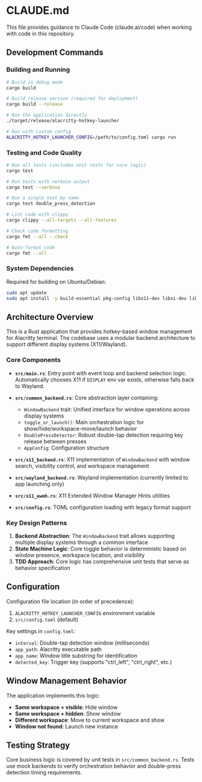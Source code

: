 # CLAUDE.md

This file provides guidance to Claude Code (claude.ai/code) when working with code in this repository.

## Development Commands

### Building and Running
```bash
# Build in debug mode
cargo build

# Build release version (required for deployment)
cargo build --release

# Run the application directly
./target/release/alacritty-hotkey-launcher

# Run with custom config
ALACRITTY_HOTKEY_LAUNCHER_CONFIG=/path/to/config.toml cargo run
```

### Testing and Code Quality
```bash
# Run all tests (includes unit tests for core logic)
cargo test

# Run tests with verbose output
cargo test --verbose

# Run a single test by name
cargo test double_press_detection

# Lint code with clippy
cargo clippy --all-targets --all-features

# Check code formatting
cargo fmt --all --check

# Auto-format code
cargo fmt --all
```

### System Dependencies
Required for building on Ubuntu/Debian:
```bash
sudo apt update
sudo apt install -y build-essential pkg-config libx11-dev libxi-dev libxtst-dev
```

## Architecture Overview

This is a Rust application that provides hotkey-based window management for Alacritty terminal. The codebase uses a modular backend architecture to support different display systems (X11/Wayland).

### Core Components

- **`src/main.rs`**: Entry point with event loop and backend selection logic. Automatically chooses X11 if `DISPLAY` env var exists, otherwise falls back to Wayland.

- **`src/common_backend.rs`**: Core abstraction layer containing:
  - `WindowBackend` trait: Unified interface for window operations across display systems
  - `toggle_or_launch()`: Main orchestration logic for show/hide/workspace-move/launch behavior
  - `DoublePressDetector`: Robust double-tap detection requiring key release between presses
  - `AppConfig`: Configuration structure

- **`src/x11_backend.rs`**: X11 implementation of `WindowBackend` with window search, visibility control, and workspace management

- **`src/wayland_backend.rs`**: Wayland implementation (currently limited to app launching only)

- **`src/x11_ewmh.rs`**: X11 Extended Window Manager Hints utilities

- **`src/config.rs`**: TOML configuration loading with legacy format support

### Key Design Patterns

1. **Backend Abstraction**: The `WindowBackend` trait allows supporting multiple display systems through a common interface
2. **State Machine Logic**: Core toggle behavior is deterministic based on window presence, workspace location, and visibility
3. **TDD Approach**: Core logic has comprehensive unit tests that serve as behavior specification

## Configuration

Configuration file location (in order of precedence):
1. `ALACRITTY_HOTKEY_LAUNCHER_CONFIG` environment variable
2. `src/config.toml` (default)

Key settings in `config.toml`:
- `interval`: Double-tap detection window (milliseconds)
- `app_path`: Alacritty executable path
- `app_name`: Window title substring for identification
- `detected_key`: Trigger key (supports "ctrl_left", "ctrl_right", etc.)

## Window Management Behavior

The application implements this logic:
- **Same workspace + visible**: Hide window
- **Same workspace + hidden**: Show window
- **Different workspace**: Move to current workspace and show
- **Window not found**: Launch new instance

## Testing Strategy

Core business logic is covered by unit tests in `src/common_backend.rs`. Tests use mock backends to verify orchestration behavior and double-press detection timing requirements.